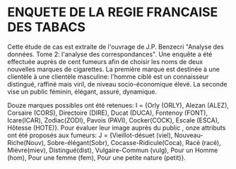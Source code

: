 # ENQUETE DE LA REGIE FRANCAISE DES TABACS

Cette étude de cas est extraite de l'ouvrage de J.P. Benzecri "Analyse des données. Tome 2: l'analyse des
correspondances". Une enquête a été effectuée auprès de cent fumeurs afin de choisir les noms de deux
nouvelles marques de cigarettes. La première marque est destinée à une clientèle à une clientèle masculine:
l'homme ciblé est un connaisseur distingué, raffiné mais viril, de niveau socio-économique élevé. La seconde
vise un public féminin, élégant, assuré, dynamique.


Douze marques possibles ont été retenues:
I = {Orly (ORLY), Alezan (ALEZ), Corsaire (CORS), Directoire (DIRE), Ducat (DUCA), Fontenoy (FONT),
Icare(ICAR), Zodiac(ZODI), Pavois (PAVI), Cocker(COCK), Escale (ESCA), Hôtesse (HOTE)}.
Pour évaluer leur image auprès du public , onze attributs ont été proposés aux fumeurs:
J = {Vieillot-désuet (viel), Nouveau-Riche(Nouv), Sobre-élégant(Sobr), Cocasse-Ridicule(Coca), Racé (racé),
Mièvre(miev), Distingué(dist), Vulgaire-Commun (vulg), Pour un Homme (hom), Pour une femme (fem), Pour
une petite nature (petit)}.
